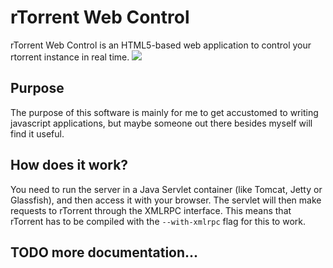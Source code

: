 # rTorrent Web Control

rTorrent Web Control is an HTML5-based web application to control your rtorrent instance in real time.
<img src = "https://secure.travis-ci.org/ansjob/rtorrentcontrol.png" />

## Purpose

The purpose of this software is mainly for me to get accustomed to writing javascript applications,
but maybe someone out there besides myself will find it useful.

## How does it work?

You need to run the server in a Java Servlet container (like Tomcat, Jetty or Glassfish),
and then access it with your browser. The servlet will then make requests to rTorrent through
the XMLRPC interface. This means that rTorrent has to be compiled with the ```--with-xmlrpc``` flag
for this to work.

## TODO more documentation...
